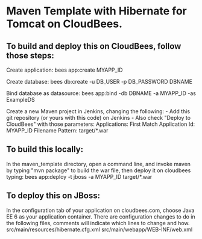 # Maven Template with Hibernate for Tomcat on CloudBees.
## To build and deploy this on CloudBees, follow those steps:

Create application:
	bees app:create MYAPP_ID

Create database:
	bees db:create -u DB_USER -p DB_PASSWORD DBNAME

Bind database as datasource:
	bees app:bind -db DBNAME -a MYAPP_ID -as ExampleDS

Create a new Maven project in Jenkins, changing the following:
	- Add this git repository (or yours with this code) on Jenkins
	- Also check "Deploy to CloudBees" with those parameters:
		Applications: First Match
		Application Id: MYAPP_ID
		Filename Pattern: target/*.war

## To build this locally:

In the maven_template directory, open a command line, and invoke maven by typing "mvn package" to build the war file, then deploy it on cloudbees typing:
	bees app:deploy -t jboss -a MYAPP_ID target/*.war

## To deploy this on JBoss:

In the configuration tab of your application on cloudbees.com, choose Java EE 6 as your application container.
There are configuration changes to do in the following files, comments will indicate which lines to change and how.
	src/main/resources/hibernate.cfg.xml
	src/main/webapp/WEB-INF/web.xml
